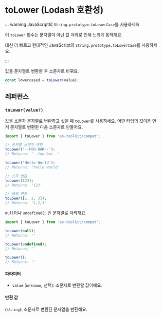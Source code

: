# toLower (Lodash 호환성)

::: warning JavaScript의 `String.prototype.toLowerCase`를 사용하세요

이 `toLower` 함수는 문자열이 아닌 값 처리로 인해 느리게 동작해요.

대신 더 빠르고 현대적인 JavaScript의 `String.prototype.toLowerCase`를 사용하세요.

:::

값을 문자열로 변환한 후 소문자로 바꿔요.

```typescript
const lowercased = toLower(value);
```

## 레퍼런스

### `toLower(value?)`

값을 소문자 문자열로 변환하고 싶을 때 `toLower`를 사용하세요. 어떤 타입의 값이든 먼저 문자열로 변환한 다음 소문자로 만들어요.

```typescript
import { toLower } from 'es-toolkit/compat';

// 문자열 소문자 변환
toLower('--FOO-BAR--');
// Returns: '--foo-bar--'

toLower('Hello World');
// Returns: 'hello world'

// 숫자 변환
toLower(123);
// Returns: '123'

// 배열 변환
toLower([1, 2, 3]);
// Returns: '1,2,3'
```

`null`이나 `undefined`는 빈 문자열로 처리해요.

```typescript
import { toLower } from 'es-toolkit/compat';

toLower(null);
// Returns: ''

toLower(undefined);
// Returns: ''

toLower();
// Returns: ''
```

#### 파라미터

- `value` (`unknown`, 선택): 소문자로 변환할 값이에요.

#### 반환 값

(`string`): 소문자로 변환된 문자열을 반환해요.
